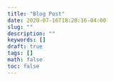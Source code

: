 ```yaml
---
title: "Blog Post"
date: 2020-07-16T18:28:16-04:00
slug: ""
description: ""
keywords: []
draft: true
tags: []
math: false
toc: false
---
```

